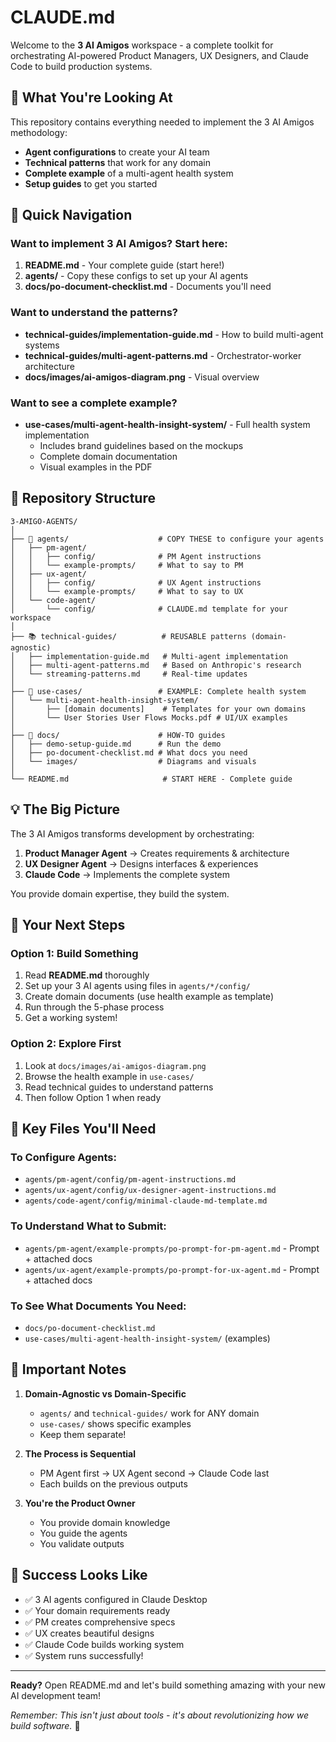 # CLAUDE.md

Welcome to the **3 AI Amigos** workspace - a complete toolkit for orchestrating AI-powered Product Managers, UX Designers, and Claude Code to build production systems.

## 🎯 What You're Looking At

This repository contains everything needed to implement the 3 AI Amigos methodology:
- **Agent configurations** to create your AI team
- **Technical patterns** that work for any domain  
- **Complete example** of a multi-agent health system
- **Setup guides** to get you started

## 🚀 Quick Navigation

### Want to implement 3 AI Amigos? Start here:
1. **README.md** - Your complete guide (start here!)
2. **agents/** - Copy these configs to set up your AI agents
3. **docs/po-document-checklist.md** - Documents you'll need

### Want to understand the patterns?
- **technical-guides/implementation-guide.md** - How to build multi-agent systems
- **technical-guides/multi-agent-patterns.md** - Orchestrator-worker architecture
- **docs/images/ai-amigos-diagram.png** - Visual overview

### Want to see a complete example?
- **use-cases/multi-agent-health-insight-system/** - Full health system implementation
  - Includes brand guidelines based on the mockups
  - Complete domain documentation
  - Visual examples in the PDF

## 📁 Repository Structure

```
3-AMIGO-AGENTS/
│
├── 🤖 agents/                    # COPY THESE to configure your agents
│   ├── pm-agent/                 
│   │   ├── config/              # PM Agent instructions
│   │   └── example-prompts/     # What to say to PM
│   ├── ux-agent/                
│   │   ├── config/              # UX Agent instructions  
│   │   └── example-prompts/     # What to say to UX
│   └── code-agent/              
│       └── config/              # CLAUDE.md template for your workspace
│
├── 📚 technical-guides/          # REUSABLE patterns (domain-agnostic)
│   ├── implementation-guide.md   # Multi-agent implementation
│   ├── multi-agent-patterns.md   # Based on Anthropic's research
│   └── streaming-patterns.md     # Real-time updates
│
├── 🏥 use-cases/                 # EXAMPLE: Complete health system
│   └── multi-agent-health-insight-system/
│       ├── [domain documents]    # Templates for your own domains
│       └── User Stories User Flows Mocks.pdf # UI/UX examples
│
├── 📖 docs/                      # HOW-TO guides
│   ├── demo-setup-guide.md      # Run the demo
│   ├── po-document-checklist.md # What docs you need
│   └── images/                  # Diagrams and visuals
│
└── README.md                     # START HERE - Complete guide
```

## 💡 The Big Picture

The 3 AI Amigos transforms development by orchestrating:

1. **Product Manager Agent** → Creates requirements & architecture
2. **UX Designer Agent** → Designs interfaces & experiences
3. **Claude Code** → Implements the complete system

You provide domain expertise, they build the system.

## 🎯 Your Next Steps

### Option 1: Build Something
1. Read **README.md** thoroughly
2. Set up your 3 AI agents using files in `agents/*/config/`
3. Create domain documents (use health example as template)
4. Run through the 5-phase process
5. Get a working system!

### Option 2: Explore First
1. Look at `docs/images/ai-amigos-diagram.png`
2. Browse the health example in `use-cases/`
3. Read technical guides to understand patterns
4. Then follow Option 1 when ready

## 🔑 Key Files You'll Need

### To Configure Agents:
- `agents/pm-agent/config/pm-agent-instructions.md`
- `agents/ux-agent/config/ux-designer-agent-instructions.md`  
- `agents/code-agent/config/minimal-claude-md-template.md`

### To Understand What to Submit:
- `agents/pm-agent/example-prompts/po-prompt-for-pm-agent.md` - Prompt + attached docs
- `agents/ux-agent/example-prompts/po-prompt-for-ux-agent.md` - Prompt + attached docs

### To See What Documents You Need:
- `docs/po-document-checklist.md`
- `use-cases/multi-agent-health-insight-system/` (examples)

## 📝 Important Notes

1. **Domain-Agnostic vs Domain-Specific**
   - `agents/` and `technical-guides/` work for ANY domain
   - `use-cases/` shows specific examples
   - Keep them separate!

2. **The Process is Sequential**
   - PM Agent first → UX Agent second → Claude Code last
   - Each builds on the previous outputs

3. **You're the Product Owner**
   - You provide domain knowledge
   - You guide the agents
   - You validate outputs

## 🎉 Success Looks Like

- ✅ 3 AI agents configured in Claude Desktop
- ✅ Your domain requirements ready
- ✅ PM creates comprehensive specs
- ✅ UX creates beautiful designs
- ✅ Claude Code builds working system
- ✅ System runs successfully!

---

**Ready?** Open README.md and let's build something amazing with your new AI development team!

*Remember: This isn't just about tools - it's about revolutionizing how we build software.* 🚀